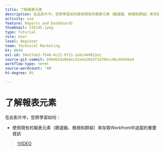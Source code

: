 ```yaml
---
title: 了解報表元素
description: 在此影片中，您將學習如何使用現有的報表元素（篩選器、檢視和群組）來存取 [!DNL  Workfront].
activity: use
feature: Reports and Dashboards
thumbnail: 335145.jpeg
type: Tutorial
role: User
level: Beginner
team: Technical Marketing
kt: 8849
exl-id: 50e2fab3-f548-4c21-9f11-1ebc449822e1
source-git-commit: b09d634a8b4ec32eda2663f1df04cc8bc04596a9
workflow-type: tm+mt
source-wordcount: '49'
ht-degree: 0%

---
```


# 了解報表元素

在此影片中，您將學習如何：

* 使用現有的報表元素（篩選器、檢視和群組）來存取Workfront中追蹤的重要資訊

>[!VIDEO](https://video.tv.adobe.com/v/335145/?quality=12)
